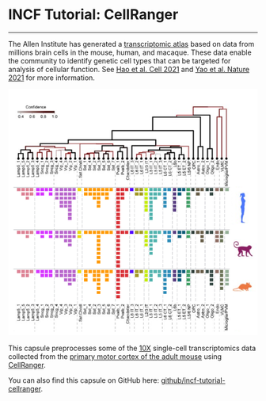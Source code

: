 # INCF Tutorial: CellRanger

---

The Allen Institute has generated a [transcriptomic atlas](https://knowledge.brain-map.org/celltypes) based on data from millions brain cells in the mouse, human, and macaque. These data enable the community to identify genetic cell types that can be targeted for analysis of cellular function. See [Hao et al. Cell 2021](https://www.cell.com/cell/fulltext/S0092-8674(21)00583-3) and [Yao et al. Nature 2021](https://www.nature.com/articles/s41586-021-03500-8) for more information.

![Cell Type Taxonomy](images/cell_type_taxonomy.png)

This capsule preprocesses some of the [10X](https://www.10xgenomics.com/) single-cell transcriptomics data collected from the [primary motor cortex of the adult mouse](https://knowledge.brain-map.org/celltypes/CCN202002013) using [CellRanger](https://support.10xgenomics.com/single-cell-gene-expression/software/pipelines/latest/what-is-cell-ranger).

You can also find this capsule on GitHub here: [github/incf-tutorial-cellranger](https://github.com/AllenNeuralDynamics/incf-tutorial-cellranger).
